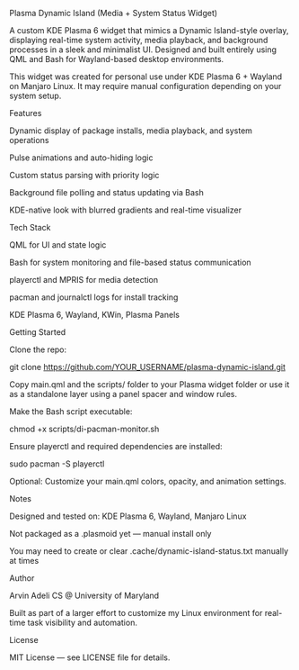 Plasma Dynamic Island (Media + System Status Widget)

A custom KDE Plasma 6 widget that mimics a Dynamic Island-style overlay, displaying real-time system activity, media playback, and background processes in a sleek and minimalist UI. Designed and built entirely using QML and Bash for Wayland-based desktop environments.

This widget was created for personal use under KDE Plasma 6 + Wayland on Manjaro Linux. It may require manual configuration depending on your system setup.

Features

Dynamic display of package installs, media playback, and system operations

Pulse animations and auto-hiding logic

Custom status parsing with priority logic

Background file polling and status updating via Bash

KDE-native look with blurred gradients and real-time visualizer

Tech Stack

QML for UI and state logic

Bash for system monitoring and file-based status communication

playerctl and MPRIS for media detection

pacman and journalctl logs for install tracking

KDE Plasma 6, Wayland, KWin, Plasma Panels

Getting Started

Clone the repo:

git clone https://github.com/YOUR_USERNAME/plasma-dynamic-island.git

Copy main.qml and the scripts/ folder to your Plasma widget folder or use it as a standalone layer using a panel spacer and window rules.

Make the Bash script executable:

chmod +x scripts/di-pacman-monitor.sh

Ensure playerctl and required dependencies are installed:

sudo pacman -S playerctl

Optional: Customize your main.qml colors, opacity, and animation settings.

Notes

Designed and tested on: KDE Plasma 6, Wayland, Manjaro Linux

Not packaged as a .plasmoid yet — manual install only

You may need to create or clear .cache/dynamic-island-status.txt manually at times


Author

Arvin Adeli 
CS @ University of Maryland

Built as part of a larger effort to customize my Linux environment for real-time task visibility and automation.

License

MIT License — see LICENSE file for details.


